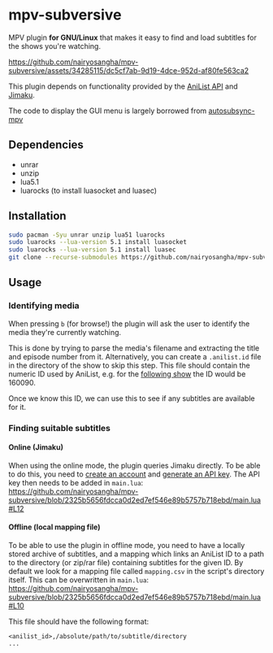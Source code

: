 # mpv-subversive

MPV plugin **for GNU/Linux** that makes it easy to find and load subtitles for the shows you're watching.


https://github.com/nairyosangha/mpv-subversive/assets/34285115/dc5cf7ab-9d19-4dce-952d-af80fe563ca2



This plugin depends on functionality provided by the [AniList API](https://anilist.gitbook.io/anilist-apiv2-docs/overview/graphql) and [Jimaku](https://jimaku.cc/).

The code to display the GUI menu is largely borrowed from [autosubsync-mpv](https://github.com/joaquintorres/autosubsync-mpv)

## Dependencies
- unrar
- unzip
- lua5.1
- luarocks (to install luasocket and luasec)

## Installation
```sh
sudo pacman -Syu unrar unzip lua51 luarocks
sudo luarocks --lua-version 5.1 install luasocket
sudo luarocks --lua-version 5.1 install luasec
git clone --recurse-submodules https://github.com/nairyosangha/mpv-subversive.git ~/.scripts/mpv-subversive
```

## Usage

### Identifying media

When pressing `b` (for browse!) the plugin will ask the user to identify the media they're currently watching.

This is done by trying to parse the media's filename and extracting the title and episode number from it.
Alternatively, you can create a `.anilist.id` file in the directory of the show to skip this step.
This file should contain the numeric ID used by AniList, e.g. for the [following show](https://anilist.co/anime/160090/Kaii-to-Otome-to-Kamikakushi/) the ID would be 160090.

Once we know this ID, we can use this to see if any subtitles are available for it.

### Finding suitable subtitles

#### Online (Jimaku)

When using the online mode, the plugin queries Jimaku directly. To be able to do this, you need to [create an account](https://jimaku.cc/login) and [generate an API key](https://jimaku.cc/account).
The API key then needs to be added in `main.lua`:
https://github.com/nairyosangha/mpv-subversive/blob/2325b5656fdcca0d2ed7ef546e89b5757b718ebd/main.lua#L12


#### Offline (local mapping file)
To be able to use the plugin in offline mode, you need to have a locally stored archive of subtitles, and a mapping which links an AniList ID to a path to the directory (or zip/rar file) containing subtitles for the given ID.
By default we look for a mapping file called `mapping.csv` in the script's directory itself. This can be overwritten in `main.lua`:
https://github.com/nairyosangha/mpv-subversive/blob/2325b5656fdcca0d2ed7ef546e89b5757b718ebd/main.lua#L10

This file should have the following format:
```
<anilist_id>,/absolute/path/to/subtitle/directory
...
```
